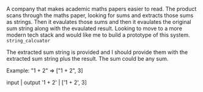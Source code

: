 A company that makes academic maths papers easier to read. The product scans through the maths paper, looking for sums and extracts those sums as strings. Then it evaulates those sums and then it evaulates the original sum string along with the evaulated result. Looking to move to a more modern tech stack and would like me to build a prototype of this system.
`string_calcuator`

The extracted sum string is provided and I should provide them with the extracted sum string plus the result.
The sum could be any sum.

Example:
"1 + 2" => ["1 + 2", 3]

input | output
'1 + 2' | ['1 + 2', 3]
